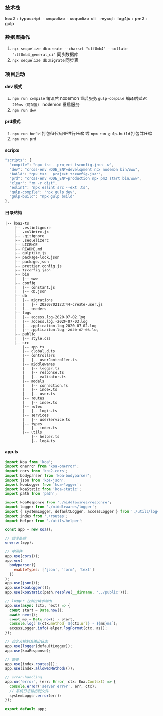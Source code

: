### 技术栈
koa2 + typescript + sequelize + sequelize-cli + mysql + log4js + pm2 + gulp

### 数据库操作
1. `npx sequelize db:create --charset "utf8mb4" --collate "utf8mb4_general_ci"` 同步数据库
2. `npx sequelize db:migrate` 同步表

### 项目启动
#### dev 模式
1. `npm run compile` 编译后 nodemon 重启服务 `gulp-compile` 编译后延迟 `200ms（可配置）` nodemon 重启服务
2. `npm run dev`

#### prd模式
1. `npm run build` 打包但代码未进行压缩 或 `npm run gulp-build`  打包并压缩
2. `npm run prd`

#### scripts
```javascript
"scripts": {
  "compile": "npx tsc --project tsconfig.json -w",
  "dev": "cross-env NODE_ENV=development npx nodemon bin/www",
  "build": "npx tsc --project tsconfig.json",
  "prd": "cross-env NODE_ENV=production npx pm2 start bin/www",
  "clear": "rm -r dist",
  "eslint": "npx eslint src --ext .ts",
  "gulp-compile": "npx gulp dev",
  "gulp-build": "npx gulp build"
},
```

#### 目录结构
```
|-- koa2-ts
    |-- .eslintignore
    |-- .eslintrc.js
    |-- .gitignore
    |-- .sequelizerc
    |-- LICENCE
    |-- README.md
    |-- gulpfile.js
    |-- package-lock.json
    |-- package.json
    |-- prettier.config.js
    |-- tsconfig.json
    |-- bin
    |   |-- www
    |-- config
    |   |-- constant.js
    |   |-- db.json
    |-- db
    |   |-- migrations
    |   |   |-- 20200702123744-create-user.js
    |   |-- seeders
    |-- logs
    |   |-- access.log-2020-07-02.log
    |   |-- access.log.-2020-07-03.log
    |   |-- application.log-2020-07-02.log
    |   |-- application.log.-2020-07-03.log
    |-- public
    |   |-- style.css
    |-- src
        |-- app.ts
        |-- global.d.ts
        |-- controllers
        |   |-- userController.ts
        |-- middlewares
        |   |-- logger.ts
        |   |-- response.ts
        |   |-- validator.ts
        |-- models
        |   |-- connection.ts
        |   |-- index.ts
        |   |-- user.ts
        |-- routes
        |   |-- index.ts
        |-- rules
        |   |-- login.ts
        |-- services
        |   |-- userService.ts
        |-- types
        |   |-- index.ts
        |-- utils
            |-- helper.ts
            |-- log4.ts
```

#### app.ts

```javascript
import Koa from 'koa';
import onerror from 'koa-onerror';
import cors from 'koa2-cors';
import bodyparser from 'koa-bodyparser';
import json from 'koa-json';
import koaLogger from 'koa-logger';
import koaStatic from 'koa-static';
import path from 'path';

import koaResponse from './middlewares/response';
import logger from './middlewares/logger';
import { systemLogger, defaultLogger, accessLogger } from './utils/log4';
import index from './routes';
import Helper from './utils/helper';

const app = new Koa();

// 错误处理
onerror(app);

// 中间件
app.use(cors());
app.use(
  bodyparser({
    enableTypes: ['json', 'form', 'text']
  })
);
app.use(json());
app.use(koaLogger());
app.use(koaStatic(path.resolve(__dirname, '../public')));

// logger 控制台请求输出
app.use(async (ctx, next) => {
  const start = Date.now();
  await next();
  const ms = Date.now() - start;
  console.log(`${ctx.method} ${ctx.url} - ${ms}ms`);
  accessLogger.info(Helper.logFormat(ctx, ms));
});

// 自定义控制台输出日志
app.use(logger(defaultLogger));
app.use(koaResponse);

// 路由
app.use(index.routes());
app.use(index.allowedMethods());

// error-handling
app.on('error', (err: Error, ctx: Koa.Context) => {
  console.error('server error', err, ctx);
  // 系统日志输出到文件
  systemLogger.error(err);
});

export default app;

```